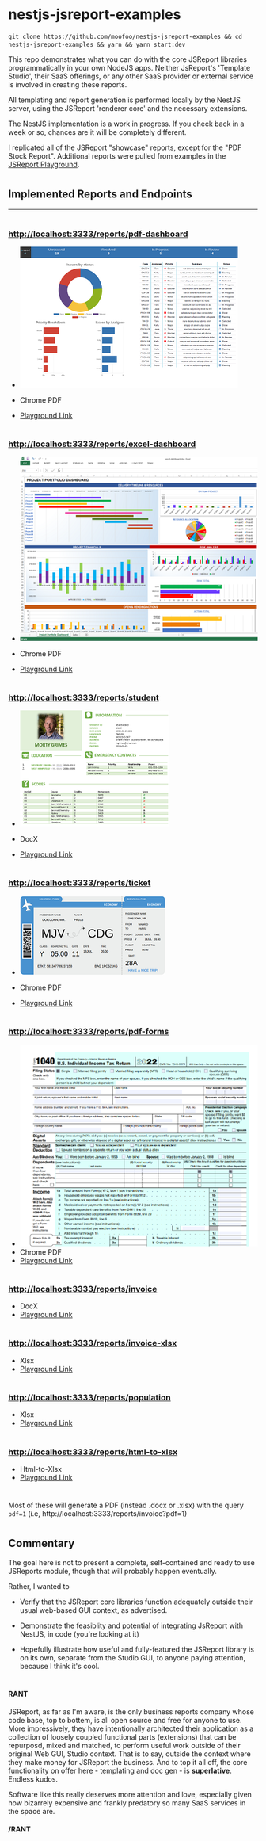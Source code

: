 # nestjs-jsreport-examples

```console
git clone https://github.com/moofoo/nestjs-jsreport-examples && cd nestjs-jsreport-examples && yarn && yarn start:dev
```

This repo demonstrates what you can do with the core JSReport libraries programmatically in your own NodeJS apps. Neither JsReport's 'Template Studio', their SaaS offerings, or any other SaaS provider or external service is involved in creating these reports.

All templating and report generation is performed locally by the NestJS server, using the JSReport 'renderer core' and the necessary extensions.

The NestJS implementation is a work in progress. If you check back in a week or so, chances are it will be completely different.

I replicated all of the JSReport "[showcase](https://jsreport.net/showcases/)" reports, except for the "PDF Stock Report". Additional reports were pulled from examples in the [JSReport Playground](https://playground.jsreport.net/).

#

## Implemented Reports and Endpoints

<hr>

#

### [http://localhost:3333/reports/pdf-dashboard](http://localhost:3333/reports/pdf-dashboard)

- ![PDF Dashboard](images/tasks-report.png)

- Chrome PDF
- [Playground Link](https://playground.jsreport.net/w/admin/cBFKE3RY)

#

### [http://localhost:3333/reports/excel-dashboard](http://localhost:3333/reports/excel-dashboard)

- ![Excel Dashboard](images/excel-dashboard.png)

- Chrome PDF
- [Playground Link](https://playground.jsreport.net/w/admin/VvaGnaE)

#

### [http://localhost:3333/reports/student](http://localhost:3333/reports/student)

- ![Students](images/docx-students.png)

- DocX
- [Playground Link](https://playground.jsreport.net/w/admin/d7o0nIWc)

#

### [http://localhost:3333/reports/ticket](http://localhost:3333/reports/ticket)

- ![Ticket](images/e-ticket.png)

- Chrome PDF
- [Playground Link](https://playground.jsreport.net/w/admin/ms2EkdfI)

#

### [http://localhost:3333/reports/pdf-forms](http://localhost:3333/reports/pdf-forms)

- ![Ticket](images/pdf-form.png)
- Chrome PDF
- [Playground Link](https://playground.jsreport.net/w/admin/lbhULCsP)

#

### [http://localhost:3333/reports/invoice](http://localhost:3333/reports/invoice)

- DocX
- [Playground Link](https://playground.jsreport.net/w/admin/yo9J3hvu)

#

### [http://localhost:3333/reports/invoice-xlsx](http://localhost:3333/reports/invoice-xlsx)

- Xlsx
- [Playground Link](https://playground.jsreport.net/w/admin/Lh8Kjc~f)

#

### [http://localhost:3333/reports/population](http://localhost:3333/reports/population)

- Xlsx
- [Playground Link](https://playground.jsreport.net/w/admin/V71OgRWt)

#

### [http://localhost:3333/reports/html-to-xlsx](http://localhost:3333/reports/html-to-xlsx)

- Html-to-Xlsx
- [Playground Link](https://playground.jsreport.net/w/admin/h45L49Dp)

#

Most of these will generate a PDF (instead .docx or .xlsx) with the query `pdf=1` (i.e, http://localhost:3333/reports/invoice?pdf=1)

#

#

## Commentary

The goal here is not to present a complete, self-contained and ready to use JSReports module, though that will probably happen eventually.

Rather, I wanted to

- Verify that the JSReport core libraries function adequately outside their usual web-based GUI context, as advertised.

- Demonstrate the feasiblity and potential of integrating JsReport with NestJS, in code (you're looking at it)

- Hopefully illustrate how useful and fully-featured the JSReport library is on its own, separate from the Studio GUI, to anyone paying attention, because I think it's cool.

#

#### **RANT**

JSReport, as far as I'm aware, is the only business reports company whose code base, top to bottem, is all open source and free for anyone to use. More impressively, they have intentionally architected their application as a collection of loosely coupled functional parts (extensions) that can be repurposd, mixed and matched, to perform useful work outside of their original Web GUI, Studio context. That is to say, outside the context where they make money for JSReport the business. And to top it all off, the core functionality on offer here - templating and doc gen - is **superlative**. Endless kudos.

Software like this really deserves more attention and love, especially given how bizarrely expensive and frankly predatory so many SaaS services in the space are.

#### **/RANT**
